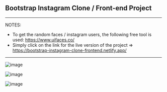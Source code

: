 ## Bootstrap Instagram Clone / Front-end Project

<hr>

NOTES:
- To get the random faces / instagram users, the following free tool is used: https://www.uifaces.co/
- Simply click on the link for the live version of the project => https://bootstrap-instagram-clone-frontend.netlify.app/

<hr>

![image](https://user-images.githubusercontent.com/90147636/184934762-13a13362-6fc0-49bf-8e01-d16059810e5f.png)

![image](https://user-images.githubusercontent.com/90147636/184933572-db94150c-4ad2-4a1f-bf22-2c8889f2c3aa.png)

![image](https://user-images.githubusercontent.com/90147636/184933523-7bebd550-1523-4fb0-9d3f-36c613bdabdc.png)


